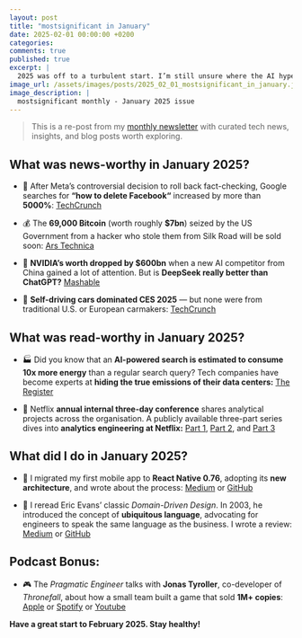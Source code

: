 ```yaml
---
layout: post
title: "mostsignificant in January"
date: 2025-02-01 00:00:00 +0200
categories:
comments: true
published: true
excerpt: |
  2025 was off to a turbulent start. I’m still unsure where the AI hype is headed — or who will lead it. China’s DeepSeek showed that small teams remain a force to be reckoned with, while Silicon Valley’s billions aren’t always the deciding factor.
image_url: /assets/images/posts/2025_02_01_mostsignificant_in_january.jpeg
image_description: |
  mostsignificant monthly - January 2025 issue
---
```


> This is a re-post from my [monthly newsletter](https://mostsignificant.substack.com/) with curated tech news, insights, and blog posts worth exploring.

## What was news-worthy in January 2025?

- 🔎 After Meta’s controversial decision to roll back fact-checking, Google searches for **“how to delete Facebook“** increased by more than **5000%**:
  [TechCrunch](https://techcrunch.com/2025/01/09/google-searches-for-deleting-facebook-instagram-explode-after-meta-ends-fact-checking/)

- 💰 The **69,000 Bitcoin** (worth roughly **$7bn**) seized by the US Government from a hacker who stole them from Silk Road will be sold soon:
  [Ars Technica](https://arstechnica.com/tech-policy/2025/01/us-selling-69k-seized-bitcoins-could-mess-with-trump-plans-for-crypto-reserve/)

- 🤖 **NVIDIA’s worth dropped by $600bn** when a new AI competitor from China gained a lot of attention. But is **DeepSeek really better than ChatGPT?**
  [Mashable](https://mashable.com/article/deepseek-ai-vs-openai-chatgpt)

- 🚕 **Self-driving cars dominated CES 2025** — but none were from traditional U.S. or European carmakers:
  [TechCrunch](https://techcrunch.com/2025/01/12/ces-2025-self-driving-cars-were-everywhere-plus-other-transportation-tech-trends/)

## What was read-worthy in January 2025?

- 🏭 Did you know that an **AI-powered search is estimated to consume 10x more energy** than a regular search query? Tech companies have become experts at **hiding the true emissions of their data centers:**
  [The Register](https://www.theregister.com/2025/01/22/datacenter_emissions_not_accurate/)

- 🍿 Netflix **annual internal three-day conference** shares analytical projects across the organisation. A publicly available three-part series dives into **analytics engineering at Netflix:**
  [Part 1](https://netflixtechblog.com/part-1-a-survey-of-analytics-engineering-work-at-netflix-d761cfd551ee), [Part 2](https://netflixtechblog.com/part-2-a-survey-of-analytics-engineering-work-at-netflix-4f1f53b4ab0f), and [Part 3](https://netflixtechblog.com/part-3-a-survey-of-analytics-engineering-work-at-netflix-e67f0aa82183)

## What did I do in January 2025?

- 📱 I migrated my first mobile app to **React Native 0.76**, adopting its **new architecture**, and wrote about the process:
  [Medium](https://medium.com/@mostsignificant/expo-meets-react-natives-new-architecture-how-to-make-the-switch-370142eee798) or [GitHub](https://mostsignificant.github.io/react/native/expo/2024/12/31/expo-meets-react-native's-new-architecture-how-to-make-the-switch.html)

- 📖 I reread Eric Evans’ classic _Domain-Driven Design_. In 2003, he introduced the concept of **ubiquitous language**, advocating for engineers to speak the same language as the business. I wrote a review:
  [Medium](https://medium.com/@mostsignificant/software-development-must-reads-domain-driven-design-by-eric-evans-9d41b3118085) or [GitHub](https://mostsignificant.github.io/2025/01/01/software-development-must-reads-domain-driven-design-by-eric-evans.html)

## Podcast Bonus:

- 🎮 The _Pragmatic Engineer_ talks with **Jonas Tyroller**, co-developer of _Thronefall_, about how a small team built a game that sold **1M+ copies**:
  [Apple](https://podcasts.apple.com/at/podcast/the-pragmatic-engineer/id1769051199?i=1000686793573) or [Spotify](https://open.spotify.com/episode/5IMVWiajF3sGhyl0KTstBY?si=32df8d4f761c401d) or [Youtube](https://www.youtube.com/watch?v=Oiz6Q7txUqk)

**Have a great start to February 2025. Stay healthy!**
